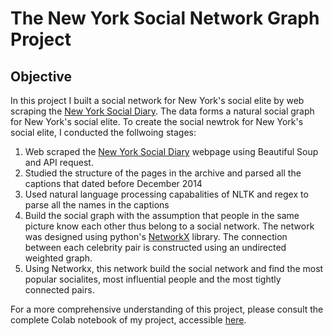 # The New York Social Network Graph Project
## Objective
In this project I built a social network for New York's social elite by web scraping the [New York Social Diary](https://colab.research.google.com/corgiredirector?site=https%3A%2F%2Fweb.archive.org%2Fweb%2F20150913224145%2Fhttp%3A%2F%2Fwww.newyorksocialdiary.com%2F). The data forms a natural social graph for New York's social elite. To create the social newtrok for New York's social elite, I conducted the follwoing stages:
1. Web scraped the [New York Social Diary](https://colab.research.google.com/corgiredirector?site=https%3A%2F%2Fweb.archive.org%2Fweb%2F20150913224145%2Fhttp%3A%2F%2Fwww.newyorksocialdiary.com%2F) webpage using Beautiful Soup and API request.
2. Studied the structure of the pages in the archive and parsed all the captions that dated before December 2014
3. Used natural language processing capabalities of NLTK and regex to parse all the names in the captions
4. Build the social graph with the assumption that people in the same picture know each other thus belong to a social network. The network was designed using python's [NetworkX](https://colab.research.google.com/corgiredirector?site=https%3A%2F%2Fnetworkx.github.io%2F) library. The connection between each celebrity pair is constructed using an undirected weighted graph.
5. Using Networkx, this network build the social network and find the most popular socialites, most influential people and the most tightly connected pairs.

For a more comprehensive understanding of this project, please consult the complete Colab notebook of my project, accessible [here](https://github.com/hhaeri/The-New-York-Social-Graph/blob/main/social_network_graph.ipynb).
